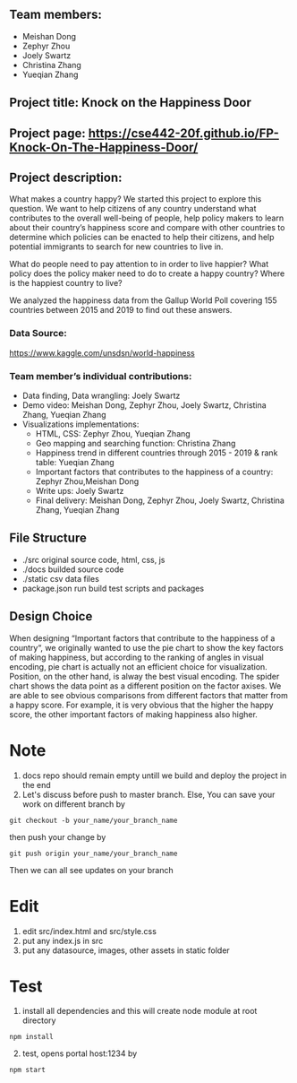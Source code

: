 
## Team members:
* Meishan Dong
* Zephyr Zhou
* Joely Swartz
* Christina Zhang
* Yueqian Zhang

## Project title:  Knock on the Happiness Door 

## Project page: https://cse442-20f.github.io/FP-Knock-On-The-Happiness-Door/

## Project description:

What makes a country happy? We started this project to explore this question. We want to help citizens of any country understand what contributes to the overall well-being of people, help policy makers to learn about their country’s happiness score and compare with other countries to determine which policies can be enacted to help their citizens, and help potential immigrants to search for new countries to live in. 

What do people need to pay attention to in order to live happier? What policy does the policy maker need to do to create a happy country? Where is the happiest country to live?

We analyzed the happiness data from the Gallup World Poll covering 155 countries between 2015 and 2019 to find out these answers.

### Data Source:
https://www.kaggle.com/unsdsn/world-happiness

### Team member’s individual contributions:

- Data finding, Data wrangling: Joely Swartz 
- Demo video: Meishan Dong, Zephyr Zhou, Joely Swartz, Christina Zhang, Yueqian Zhang
- Visualizations implementations:
  - HTML, CSS:  Zephyr Zhou, Yueqian Zhang
  - Geo mapping and searching function:  Christina Zhang
  - Happiness trend in different countries through 2015 - 2019 & rank table: Yueqian Zhang 
  - Important factors that contributes to the happiness of a country: Zephyr Zhou,Meishan Dong 
  - Write ups: Joely Swartz
  - Final delivery: Meishan Dong, Zephyr Zhou, Joely Swartz, Christina Zhang, Yueqian Zhang

## File Structure
- ./src original source code, html, css, js
- ./docs builded source code
- ./static csv data files
- package.json run build test scripts and packages

## Design Choice
When designing “Important factors that contribute to the happiness of a country“, we originally wanted to use the pie chart to show the key factors of making happiness, but according to the ranking of angles in visual encoding, pie chart is actually not an efficient choice for visualization. Position, on the other hand, is alway the best visual encoding. The spider chart shows the data point as a different position on the factor axises. We are able to see obvious comparisons from different factors that matter from a happy score. For example, it is very obvious that the higher the happy score, the other important factors of making happiness also higher.

# Note
1. docs repo should remain empty untill we build and deploy the project in the end
2. Let's discuss before push to master branch.
Else,
You can save your work on different branch by
```
git checkout -b your_name/your_branch_name
```
then push your change by
```
git push origin your_name/your_branch_name
```
Then we can all see updates on your branch


# Edit
1. edit src/index.html and src/style.css
2. put any index.js in src
3. put any datasource, images, other assets in static folder

# Test
1. install all dependencies and this will create node module at root directory
```
npm install
```
2. test, opens portal host:1234 by
```
npm start
```
